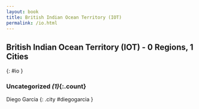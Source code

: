 ```yaml
---
layout: book
title: British Indian Ocean Territory (IOT)
permalink: /io.html
---
```


## British Indian Ocean Territory (IOT) - 0 Regions, 1 Cities
{: #io }





### Uncategorized _(1)_{:.count}


Diego Garcia  {: .city #diegogarcia } <br>


 

